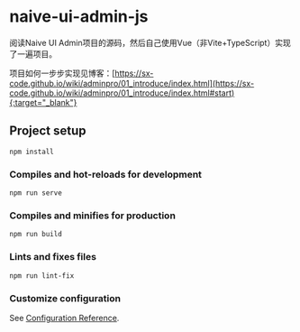 # naive-ui-admin-js

阅读Naive UI Admin项目的源码，然后自己使用Vue（非Vite+TypeScript）实现了一遍项目。

项目如何一步步实现见博客：[https://sx-code.github.io/wiki/adminpro/01_introduce/index.html](https://sx-code.github.io/wiki/adminpro/01_introduce/index.html#start){:target="_blank"}

## Project setup
```
npm install
```

### Compiles and hot-reloads for development
```
npm run serve
```

### Compiles and minifies for production
```
npm run build
```

### Lints and fixes files
```
npm run lint-fix
```

### Customize configuration
See [Configuration Reference](https://cli.vuejs.org/config/).
